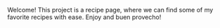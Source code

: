 Welcome! This project is a recipe page, where we can find some of my favorite recipes with ease. Enjoy and buen provecho!